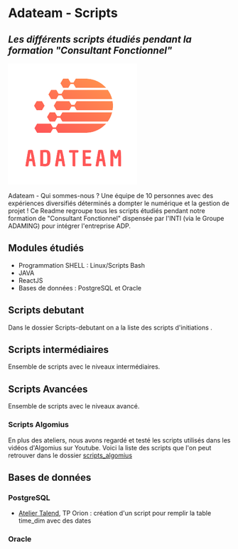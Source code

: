 # Adateam - Scripts 
## _Les différents scripts étudiés pendant la formation "Consultant Fonctionnel"_

[![N|Solid](https://github.com/AdaTeamPrj/scripts-formation/blob/main/image_readme/AdaTeam_Logo.png?raw=true)](https://sites.google.com/view/adp-class/accueil)

Adateam - Qui sommes-nous ? 
Une équipe de 10 personnes avec des expériences diversifiés déterminés a dompter le numérique et la gestion de projet ! 
Ce Readme regroupe tous les scripts étudiés pendant notre formation de "Consultant Fonctionnel" dispensée par l'INTI (via le Groupe ADAMING) pour intégrer l'entreprise ADP. 

## Modules étudiés

- Programmation SHELL : Linux/Scripts Bash
- JAVA
- ReactJS
- Bases de données : PostgreSQL et Oracle

## Scripts debutant
Dans le dossier Scripts-debutant on a la liste des scripts d'initiations .

## Scripts intermédiaires
Ensemble de scripts avec le niveaux intermédiaires.

## Scripts Avancées

Ensemble de scripts avec le niveaux avancé.

### Scripts  Algomius
En plus des ateliers, nous avons regardé et testé les scripts utilisés dans les vidéos d'Algomius sur Youtube.
Voici la liste des scripts que l'on peut retrouver dans le dossier [scripts_algomius]

## Bases de données
### PostgreSQL
- [Atelier Talend], TP Orion : création d'un script pour remplir la table time_dim avec des dates

### Oracle

[scripts_algomius]: <https://github.com/AdaTeamPrj/scripts-formation/tree/main/scripts_algomius>
[Atelier Talend]: <https://github.com/AdaTeamPrj/scripts-formation/blob/main/Bases_de_donn%C3%A9es/PostgreSQL/atelierTalend_timeDim>